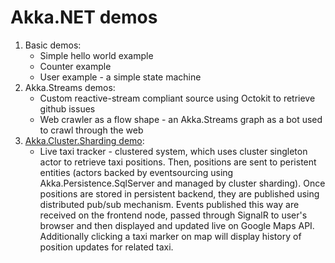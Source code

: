 # Akka.NET demos

1. Basic demos:
    - Simple hello world example
    - Counter example
    - User example - a simple state machine
2. Akka.Streams demos:
    - Custom reactive-stream compliant source using Octokit to retrieve github issues
    - Web crawler as a flow shape - an Akka.Streams graph as a bot used to crawl through the web
3. [Akka.Cluster.Sharding demo](https://github.com/Horusiath/AkkaDemos/tree/master/cluster-sharding):
    - Live taxi tracker - clustered system, which uses cluster singleton actor to retrieve taxi positions. Then, positions are sent to peristent entities (actors backed by eventsourcing using Akka.Persistence.SqlServer and managed by cluster sharding). Once positions are stored in persistent backend, they are published using distributed pub/sub mechanism. Events published this way are received on the frontend node, passed through SignalR to user's browser and then displayed and updated live on Google Maps API. Additionally clicking a taxi marker on map will display history of position updates for related taxi.